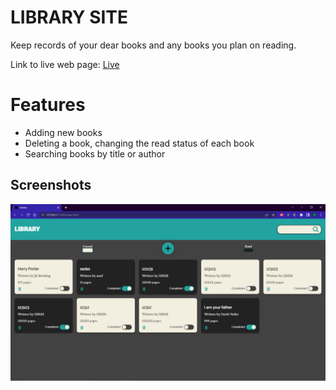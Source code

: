 # LIBRARY SITE
Keep records of your dear books and any books you plan on reading.

Link to live web page: [Live]()

# Features
* Adding new books
* Deleting a book, changing the read status of each book
* Searching books by title or author

## Screenshots
![Alt text](images/Screenshot%20(94).png)